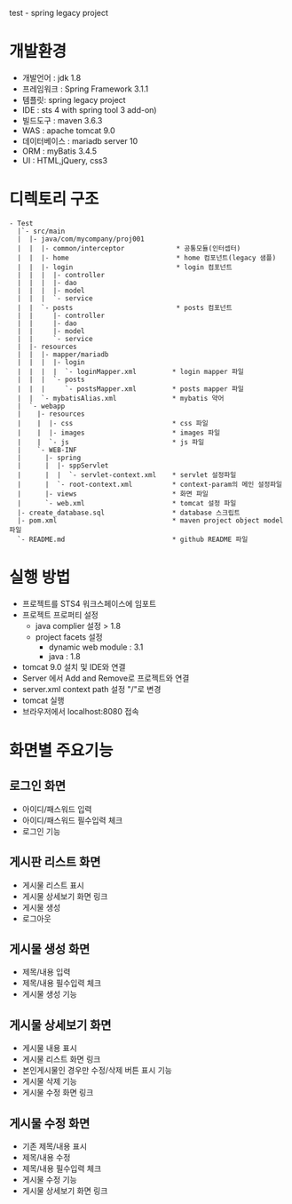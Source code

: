 test - spring legacy project

# 개발환경
- 개발언어 : jdk 1.8
- 프레임워크 : Spring Framework 3.1.1
- 템플릿: spring legacy project
- IDE : sts 4 with spring tool 3 add-on)
- 빌드도구 : maven 3.6.3
- WAS : apache tomcat 9.0
- 데이터베이스 : mariadb server 10
- ORM : myBatis 3.4.5
- UI : HTML,jQuery, css3 


# 디렉토리 구조
```
- Test
  |`- src/main
  |  |- java/com/mycompany/proj001
  |  |  |- common/interceptor             * 공통모듈(인터셉터)
  |  |  |- home                           * home 컴포넌트(legacy 샘플)
  |  |  |- login                          * login 컴포넌트
  |  |  |  |- controller 
  |  |  |  |- dao
  |  |  |  |- model
  |  |  |  `- service
  |  |  `- posts                          * posts 컴포넌트
  |  |     |- controller 
  |  |     |- dao
  |  |     |- model
  |  |     `- service
  |  |- resources
  |  |  |- mapper/mariadb
  |  |  |  |- login
  |  |  |  |  `- loginMapper.xml         * login mapper 파일
  |  |  |  `- posts
  |  |  |     `- postsMapper.xml         * posts mapper 파일
  |  |  `- mybatisAlias.xml              * mybatis 약어
  |  `- webapp
  |    |- resources
  |    |  |- css                         * css 파일
  |    |  |- images                      * images 파일
  |    |  `- js                          * js 파일
  |    `- WEB-INF
  |      |- spring
  |      |  |- sppServlet
  |      |  |  `- servlet-context.xml    * servlet 설정파일
  |      |  `- root-context.xml          * context-param의 메인 설정파일
  |      |- views                        * 화면 파일
  |      `- web.xml                      * tomcat 설정 파일
  |- create_database.sql                 * database 스크립트
  |- pom.xml                             * maven project object model 파일
  `- README.md                           * github README 파일
```

# 실행 방법
- 프로젝트를 STS4 워크스페이스에 임포트
- 프로젝트 프로퍼티 설정
  - java complier 설정 > 1.8
  - project facets 설정
    - dynamic web module : 3.1
    - java : 1.8
- tomcat 9.0 설치 및 IDE와 연결
- Server 에서 Add and Remove로 프로젝트와 연결
- server.xml context path 설정 "/"로 변경
- tomcat 실행
- 브라우저에서 localhost:8080 접속


# 화면별 주요기능
## 로그인 화면
- 아이디/패스워드 입력
- 아이디/패스워드 필수입력 체크
- 로그인 기능
## 게시판 리스트 화면
- 게시물 리스트 표시
- 게시물 상세보기 화면 링크
- 게시물 생성
- 로그아웃
## 게시물 생성 화면
- 제목/내용 입력
- 제목/내용 필수입력 체크
- 게시물 생성 기능
## 게시물 상세보기 화면
- 게시물 내용 표시
- 게시물 리스트 화면 링크
- 본인게시물인 경우만 수정/삭제 버튼 표시 기능
- 게시물 삭제 기능
- 게시물 수정 화면 링크
## 게시물 수정 화면
- 기존 제목/내용 표시
- 제목/내용 수정
- 제목/내용 필수입력 체크
- 게시물 수정 기능
- 게시물 상세보기 화면 링크
